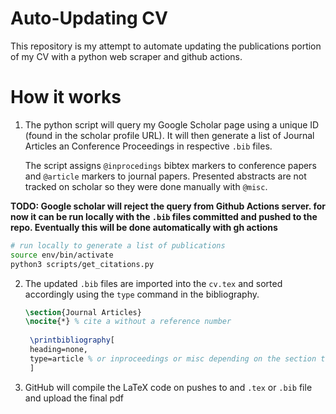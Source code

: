 # Auto-Updating CV
This repository is my attempt to automate updating the publications portion of my CV with a python web scraper and github actions. 

# How it works
1. The python script will query my Google Scholar page using a unique ID (found in the scholar profile URL). It will then generate a list of Journal Articles an Conference Proceedings in respective `.bib` files.
   
   The script assigns `@inprocedings` bibtex markers to conference papers and `@article` markers to journal papers. Presented abstracts are not tracked on scholar so they were done manually with `@misc`.

**TODO: Google scholar will reject the query from Github Actions server. for now it can be run locally with the `.bib` files committed and pushed to the repo. Eventually this will be done automatically with gh actions**
```sh
# run locally to generate a list of publications
source env/bin/activate
python3 scripts/get_citations.py
```

2. The updated `.bib` files are imported into the `cv.tex` and sorted accordingly using the `type` command in the bibliography.
   ```tex
   \section{Journal Articles}
   \nocite{*} % cite a without a reference number
    
    \printbibliography[
    heading=none,
    type=article % or inproceedings or misc depending on the section targeted
    ]
   ```
3. GitHub will compile the LaTeX code on pushes to and `.tex` or `.bib` file and upload the final pdf
